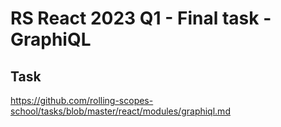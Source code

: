 # RS React 2023 Q1 - Final task - GraphiQL

## Task

https://github.com/rolling-scopes-school/tasks/blob/master/react/modules/graphiql.md
